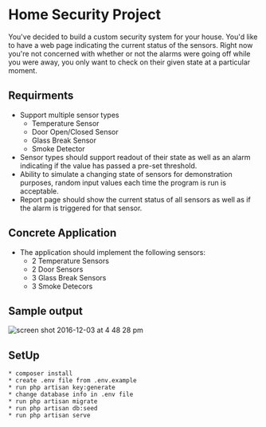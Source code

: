 # Home Security Project

You've decided to build a custom security system for your house.  You'd like to have a web page indicating the current status of the sensors.  Right now you're not concerned with whether or not the alarms were going off while you were away, you only want to check on their given state at a particular moment.

## Requirments
   * Support multiple sensor types
      - Temperature Sensor
      - Door Open/Closed Sensor
      - Glass Break Sensor
      - Smoke Detector
   * Sensor types should support readout of their state as well as an alarm indicating if the value has passed a pre-set threshold.
   * Ability to simulate a changing state of sensors for demonstration purposes, random input values each time the program is run is acceptable.
   * Report page should show the current status of all sensors as well as if the alarm is triggered for that sensor.
   
## Concrete Application
   * The application should implement the following sensors:
      - 2 Temperature Sensors
      - 2 Door Sensors
      - 3 Glass Break Sensors
      - 3 Smoke Detecors
      
## Sample output      
![screen shot 2016-12-03 at 4 48 28 pm](https://cloud.githubusercontent.com/assets/4495441/20862767/9e9fae84-b979-11e6-8617-d2d5db2f9760.png)   

## SetUp
    * composer install
    * create .env file from .env.example
    * run php artisan key:generate
    * change database info in .env file
    * run php artisan migrate
    * run php artisan db:seed
    * run php artisan serve
